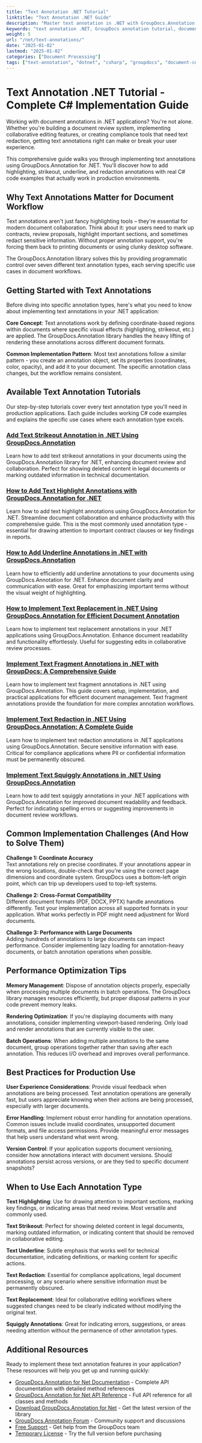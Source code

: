 ```yaml
---
title: "Text Annotation .NET Tutorial"
linktitle: "Text Annotation .NET Guide"
description: "Master text annotation in .NET with GroupDocs.Annotation. Step-by-step C# tutorials for highlighting, strikeout, redaction & more. Practical examples included."
keywords: "text annotation .NET, GroupDocs annotation tutorial, document annotation C#, .NET text highlighting, C# annotation examples"
weight: 5
url: "/net/text-annotations/"
date: "2025-01-02"
lastmod: "2025-01-02"
categories: ["Document Processing"]
tags: ["text-annotation", "dotnet", "csharp", "groupdocs", "document-collaboration"]
---
```


# Text Annotation .NET Tutorial - Complete C# Implementation Guide

Working with document annotations in .NET applications? You're not alone. Whether you're building a document review system, implementing collaborative editing features, or creating compliance tools that need text redaction, getting text annotations right can make or break your user experience.

This comprehensive guide walks you through implementing text annotations using GroupDocs.Annotation for .NET. You'll discover how to add highlighting, strikeout, underline, and redaction annotations with real C# code examples that actually work in production environments.

## Why Text Annotations Matter for Document Workflow

Text annotations aren't just fancy highlighting tools – they're essential for modern document collaboration. Think about it: your users need to mark up contracts, review proposals, highlight important sections, and sometimes redact sensitive information. Without proper annotation support, you're forcing them back to printing documents or using clunky desktop software.

The GroupDocs.Annotation library solves this by providing programmatic control over seven different text annotation types, each serving specific use cases in document workflows.

## Getting Started with Text Annotations

Before diving into specific annotation types, here's what you need to know about implementing text annotations in your .NET application:

**Core Concept**: Text annotations work by defining coordinate-based regions within documents where specific visual effects (highlighting, strikeout, etc.) are applied. The GroupDocs.Annotation library handles the heavy lifting of rendering these annotations across different document formats.

**Common Implementation Pattern**: Most text annotations follow a similar pattern - you create an annotation object, set its properties (coordinates, color, opacity), and add it to your document. The specific annotation class changes, but the workflow remains consistent.

## Available Text Annotation Tutorials

Our step-by-step tutorials cover every text annotation type you'll need in production applications. Each guide includes working C# code examples and explains the specific use cases where each annotation type excels.

### [Add Text Strikeout Annotation in .NET Using GroupDocs.Annotation](./add-text-strikeout-annotation-dotnet-groupdocs/)
Learn how to add text strikeout annotations in your documents using the GroupDocs.Annotation library for .NET, enhancing document review and collaboration. Perfect for showing deleted content in legal documents or marking outdated information in technical documentation.

### [How to Add Text Highlight Annotations with GroupDocs.Annotation for .NET](./groupdocs-annotation-net-text-highlight/)
Learn how to add text highlight annotations using GroupDocs.Annotation for .NET. Streamline document collaboration and enhance productivity with this comprehensive guide. This is the most commonly used annotation type - essential for drawing attention to important contract clauses or key findings in reports.

### [How to Add Underline Annotations in .NET with GroupDocs.Annotation](./add-underline-annotations-dotnet-groupdocs/)
Learn how to efficiently add underline annotations to your documents using GroupDocs.Annotation for .NET. Enhance document clarity and communication with ease. Great for emphasizing important terms without the visual weight of highlighting.

### [How to Implement Text Replacement in .NET Using GroupDocs.Annotation for Efficient Document Annotation](./implement-text-replacement-net-groupdocs-annotation/)
Learn how to implement text replacement annotations in your .NET applications using GroupDocs.Annotation. Enhance document readability and functionality effortlessly. Useful for suggesting edits in collaborative review processes.

### [Implement Text Fragment Annotations in .NET with GroupDocs: A Comprehensive Guide](./implement-text-fragment-annotations-net-groupdocs/)
Learn how to implement text fragment annotations in .NET using GroupDocs.Annotation. This guide covers setup, implementation, and practical applications for efficient document management. Text fragment annotations provide the foundation for more complex annotation workflows.

### [Implement Text Redaction in .NET Using GroupDocs.Annotation: A Complete Guide](./implement-text-redaction-dotnet-groupdocs-annotation/)
Learn how to implement text redaction annotations in .NET applications using GroupDocs.Annotation. Secure sensitive information with ease. Critical for compliance applications where PII or confidential information must be permanently obscured.

### [Implement Text Squiggly Annotations in .NET Using GroupDocs.Annotation](./implement-squiggly-annotations-net-groupdocs/)
Learn how to add text squiggly annotations in your .NET applications with GroupDocs.Annotation for improved document readability and feedback. Perfect for indicating spelling errors or suggesting improvements in document review workflows.

## Common Implementation Challenges (And How to Solve Them)

**Challenge 1: Coordinate Accuracy**  
Text annotations rely on precise coordinates. If your annotations appear in the wrong locations, double-check that you're using the correct page dimensions and coordinate system. GroupDocs uses a bottom-left origin point, which can trip up developers used to top-left systems.

**Challenge 2: Cross-Format Compatibility**  
Different document formats (PDF, DOCX, PPTX) handle annotations differently. Test your implementation across all supported formats in your application. What works perfectly in PDF might need adjustment for Word documents.

**Challenge 3: Performance with Large Documents**  
Adding hundreds of annotations to large documents can impact performance. Consider implementing lazy loading for annotation-heavy documents, or batch annotation operations when possible.

## Performance Optimization Tips

**Memory Management**: Dispose of annotation objects properly, especially when processing multiple documents in batch operations. The GroupDocs library manages resources efficiently, but proper disposal patterns in your code prevent memory leaks.

**Rendering Optimization**: If you're displaying documents with many annotations, consider implementing viewport-based rendering. Only load and render annotations that are currently visible to the user.

**Batch Operations**: When adding multiple annotations to the same document, group operations together rather than saving after each annotation. This reduces I/O overhead and improves overall performance.

## Best Practices for Production Use

**User Experience Considerations**: Provide visual feedback when annotations are being processed. Text annotation operations are generally fast, but users appreciate knowing when their actions are being processed, especially with larger documents.

**Error Handling**: Implement robust error handling for annotation operations. Common issues include invalid coordinates, unsupported document formats, and file access permissions. Provide meaningful error messages that help users understand what went wrong.

**Version Control**: If your application supports document versioning, consider how annotations interact with document versions. Should annotations persist across versions, or are they tied to specific document snapshots?

## When to Use Each Annotation Type

**Text Highlighting**: Use for drawing attention to important sections, marking key findings, or indicating areas that need review. Most versatile and commonly used.

**Text Strikeout**: Perfect for showing deleted content in legal documents, marking outdated information, or indicating content that should be removed in collaborative editing.

**Text Underline**: Subtle emphasis that works well for technical documentation, indicating definitions, or marking content for specific actions.

**Text Redaction**: Essential for compliance applications, legal document processing, or any scenario where sensitive information must be permanently obscured.

**Text Replacement**: Ideal for collaborative editing workflows where suggested changes need to be clearly indicated without modifying the original text.

**Squiggly Annotations**: Great for indicating errors, suggestions, or areas needing attention without the permanence of other annotation types.

## Additional Resources

Ready to implement these text annotation features in your application? These resources will help you get up and running quickly:

- [GroupDocs.Annotation for Net Documentation](https://docs.groupdocs.com/annotation/net/) - Complete API documentation with detailed method references
- [GroupDocs.Annotation for Net API Reference](https://reference.groupdocs.com/annotation/net/) - Full API reference for all classes and methods
- [Download GroupDocs.Annotation for Net](https://releases.groupdocs.com/annotation/net/) - Get the latest version of the library
- [GroupDocs.Annotation Forum](https://forum.groupdocs.com/c/annotation) - Community support and discussions
- [Free Support](https://forum.groupdocs.com/) - Get help from the GroupDocs team
- [Temporary License](https://purchase.groupdocs.com/temporary-license/) - Try the full version before purchasing
